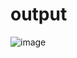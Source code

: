 # output

![image](https://user-images.githubusercontent.com/25152105/221970523-c0849c79-521a-47fd-ab4f-99e4aa4f1727.png)

